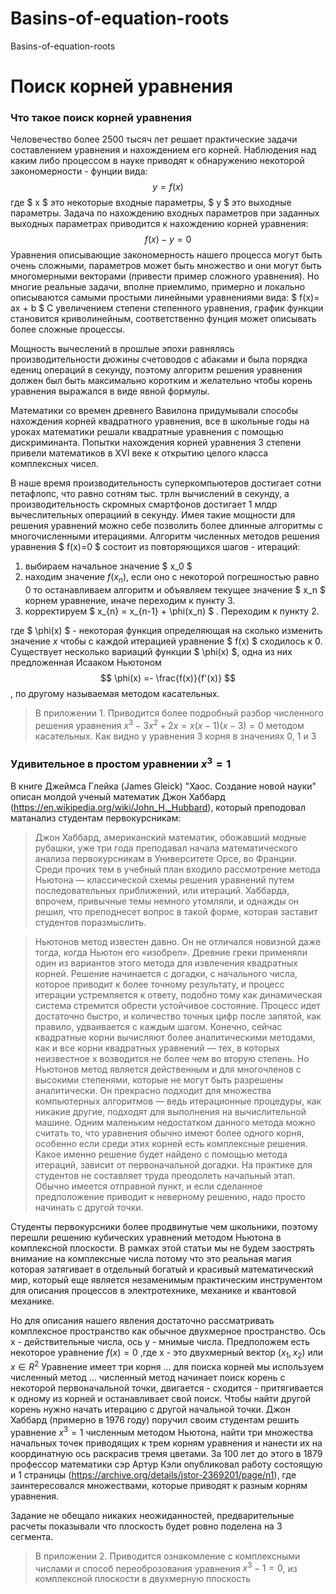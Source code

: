 # Basins-of-equation-roots
Basins-of-equation-roots
# Поиск корней уравнения #

### Что такое поиск корней уравнения ###

   Человечество более 2500 тысяч лет решает практические задачи составлением уравнения и нахождением его корней. Наблюдения над каким либо процессом в науке приводят к обнаружению некоторой закономерности - фунции вида: $$ y = f(x) $$ где $ x $ это некоторые входные параметры, $ y $  это выходные параметры. Задача по нахождению входных параметров при заданных выходных параметрах приводится к нахождению корней уравнения: $$ f(x)-y = 0 $$ 
        Уравнения описывающие закономерность нашего процесса могут быть очень сложными, параметров может быть множество и они могут быть многомерными векторами (привести пример сложного уравнения). Но многие реальные задачи, вполне приемлимо, примерно и локально описываются самыми простыми линейными уравнениями вида: $ f(x)= ax + b $ 
          С увеличением степени степенного уравнения, график функции становится криволинейным, соответственно фунция может описывать более сложные процессы.
        
            
Мощность вычеслений в прошлые эпохи равнялясь производительности дюжины счетоводов с абаками и была порядка едениц операций в секунду, поэтому алгоритм решения уравнения должен был быть максимально коротким и желательно чтобы корень уравнения выражался в виде явной формулы. 
        
Математики со времен древнего Вавилона придумывали способы нахождения корней квадратного уравнения, все в школьные годы на уроках математики решали квадратные уравнения с помощью дискриминанта. Попытки нахождения корней уравнения 3 степени привели математиков в XVI веке к открытию целого класса комплексных чисел. 
        
В наше время производительность суперкомпьютеров достигает сотни петафлопс, что равно сотням тыс. трлн вычислений в секунду, а производительность скромных смартфонов достигает 1 млдр вычеслительных операциий в секунду. Имея такие мощности для решения уравнений можно себе позволить более длинные алгоритмы с многочисленными итерациями. Алгоритм численных методов решения уравнения $ f(x)=0 $ состоит из повторяющихся шагов - итераций:
1. выбираем начальное значение $ x_0 $ 
2. находим значение $f(x_n)$, если оно с некоторой погрешностью равно 0 то останавливаем алгоритм и объявляем текущее значение $ x_n $ корнем уравнение, иначе переходим к пункту 3.
3. корректируем $ x_{n} = x_{n-1} +  \phi(x_n) $ . Переходим к пункту 2.


где $ \phi(x) $ - некоторая функция определяющая на сколько изменить значение $x$ чтобы с каждой итерацией уравнение $ f(x) $ сходилось к 0. Существует несколько вариаций функции $ \phi(x) $, одна из них предложенная Исааком Ньютоном $$ \phi(x) =- \frac{f(x)}{f'(x)} $$ , по другому называемая методом касательных.

> В приложении 1. Приводится более подробный разбор численного решения уравнения $x^3 - 3x^2 + 2x=x(x-1)(x-3) = 0$ методом касательных. Как видно у уравнения 3 корня в значениях 0, 1 и 3 

                
 
 ### Удивительное в простом уравнении $x^3=1$ ###
 
 
 
 
 В книге Джеймса Глейка (James Gleick) "Хаос. Создание новой науки" описан молдой ученый математик Джон Хаббард (https://en.wikipedia.org/wiki/John_H._Hubbard), который преподовал матанализ студентам первокурсникам:
 
 > Джон Хаббард, американский математик, обожавший модные рубашки, уже три года преподавал начала математического анализа первокурсникам в Университете Орсе, во Франции. Среди прочих тем в учебный план входило рассмотрение метода Ньютона — классической схемы решения уравнений путем последовательных приближений, или итераций. Хаббарда, впрочем, привычные темы немного утомляли, и однажды он решил, что преподнесет вопрос в такой форме, которая заставит студентов поразмыслить.

>Ньютонов метод известен давно. Он не отличался новизной даже тогда, когда Ньютон его «изобрел». Древние греки применяли один из вариантов этого метода для извлечения квадратных корней. Решение начинается с догадки, с начального числа, которое приводит к более точному результату, и процесс итерации устремляется к ответу, подобно тому как динамическая система стремится обрести устойчивое состояние. Процесс идет достаточно быстро, и количество точных цифр после запятой, как правило, удваивается с каждым шагом. Конечно, сейчас квадратные корни вычисляют более аналитическими методами, как и все корни квадратных уравнений — тех, в которых неизвестное x возводится не более чем во вторую степень. Но Ньютонов метод является действенным и для многочленов с высокими степенями, которые не могут быть разрешены аналитически. Он прекрасно подходит для множества компьютерных алгоритмов — ведь итерационные процедуры, как никакие другие, подходят для выполнения на вычислительной машине. Одним маленьким недостатком данного метода можно считать то, что уравнения обычно имеют более одного корня, особенно если среди этих корней есть комплексные решения. Какое именно решение будет найдено с помощью метода итераций, зависит от первоначальной догадки. На практике для студентов не составляет труда преодолеть начальный этап. Обычно имеется отправной пункт, и если сделанное предположение приводит к неверному решению, надо просто начинать с другой точки.
 
 
 Студенты первокурсники более продвинутые чем школьники, поэтому перешли решению кубических уравнений методом Ньютона в комплексной плоскости. В рамках этой статьи мы не будем заострять внимание на комплексные числа потому что это реальная магия которая затягивает в отдельный богатый и красивый математический мир, который еще является незаменимым практическим инструментом для описания процессов в электротехнике, механике и квантовой механике.
 
 Но для описания нашего явления достаточно рассматривать комплексное пространство как обычное двухмерное пространство. Ось x - действительные числа, ось y - мнимые числа. 
 Предположем есть некоторое уравнение $f(x) = 0$ ,где x - это двухмерный вектор ($x_1, x_2$) или $x\in R^2$
 Уравнение имеет три корня ... для поиска корней мы используем численный метод ... численный метод начинает поиск корень с некоторой первоначальной точки, двигается - сходится - притягивается к одному из корней и останавливает свой поиск. 
 Чтобы найти другой корень нужно начать итерацию с другой начальной точки. 
 Джон Хаббард (примерно в 1976 году) поручил своим студентам решить уравнение $x^3=1$ численным методом Ньютона, найти три множества начальных точек приводящих к трем корням уравнения и нанести их на координатную ось раскрасив тремя цветами. За 100 лет до этого в 1879 профессор математики сэр Артур Кэли опубликовал работу состоящую и 1 страницы (https://archive.org/details/jstor-2369201/page/n1), где заинтересовался множествами, которые приводят к разным корням  уравнения.
 
Задание не обещало никаких неожиданностей, предварительные расчеты показывали что плоскость будет ровно поделена на 3 сегмента.
  
 > В приложении 2. Приводится ознакомление с комплексными числами и способ переоброзования уравнения $x^3-1 = 0$, из комплексной плоскости в двухмерную плоскость
